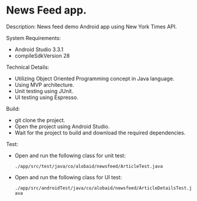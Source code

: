 # News Feed app.


Description:
News feed demo Android app using New York Times API.


System Requirements:
- Android Studio 3.3.1
- compileSdkVersion 28


Technical Details:
- Utilizing Object Oriented Programming concept in Java language.
- Using MVP architecture.
- Unit testing using JUnit.
- UI testing using Espresso.


Build:
- git clone the project.
- Open the project using Android Studio.
- Wait for the project to build and download the required dependencies.


Test:
- Open and run the following class for unit test:

  `./app/src/test/java/co/alobaid/newsfeed/ArticleTest.java`

- Open and run the following class for UI test:

  `./app/src/androidTest/java/co/alobaid/newsfeed/ArticleDetailsTest.java`
